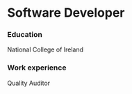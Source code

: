 # Software Developer 

### Education 
National College of Ireland 

### Work experience 
Quality Auditor

